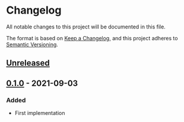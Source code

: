 # Changelog

All notable changes to this project will be documented in this file.

The format is based on [Keep a Changelog](https://keepachangelog.com/en/1.0.0/),
and this project adheres to [Semantic Versioning](https://semver.org/spec/v2.0.0.html).

## [Unreleased]

## [0.1.0] - 2021-09-03

### Added

- First implementation


[Unreleased]: https://github.com/concordnow/ember-casl/compare/v0.1.0...HEAD

[0.1.0]: https://github.com/concordnow/ember-casl/compare/null...v0.1.0
